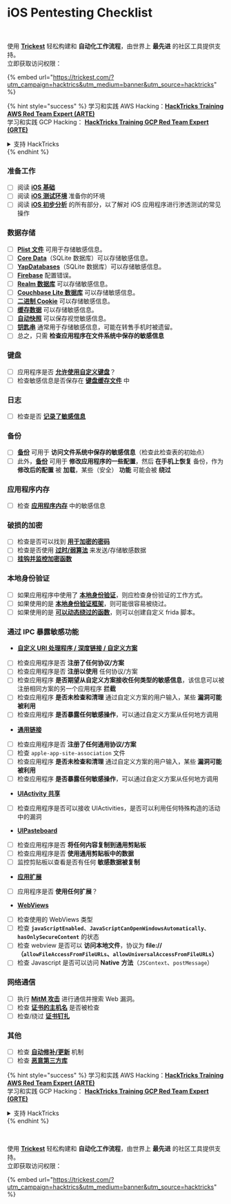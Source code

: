 # iOS Pentesting Checklist

<figure><img src="../.gitbook/assets/image (48).png" alt=""><figcaption></figcaption></figure>

\
使用 [**Trickest**](https://trickest.com/?utm\_campaign=hacktrics\&utm\_medium=banner\&utm\_source=hacktricks) 轻松构建和 **自动化工作流程**，由世界上 **最先进** 的社区工具提供支持。\
立即获取访问权限：

{% embed url="https://trickest.com/?utm_campaign=hacktrics&utm_medium=banner&utm_source=hacktricks" %}

{% hint style="success" %}
学习和实践 AWS Hacking：<img src="/.gitbook/assets/arte.png" alt="" data-size="line">[**HackTricks Training AWS Red Team Expert (ARTE)**](https://training.hacktricks.xyz/courses/arte)<img src="/.gitbook/assets/arte.png" alt="" data-size="line">\
学习和实践 GCP Hacking： <img src="/.gitbook/assets/grte.png" alt="" data-size="line">[**HackTricks Training GCP Red Team Expert (GRTE)**<img src="/.gitbook/assets/grte.png" alt="" data-size="line">](https://training.hacktricks.xyz/courses/grte)

<details>

<summary>支持 HackTricks</summary>

* 查看 [**订阅计划**](https://github.com/sponsors/carlospolop)!
* **加入** 💬 [**Discord 群组**](https://discord.gg/hRep4RUj7f) 或 [**Telegram 群组**](https://t.me/peass) 或 **关注** 我们的 **Twitter** 🐦 [**@hacktricks\_live**](https://twitter.com/hacktricks\_live)**.**
* **通过向** [**HackTricks**](https://github.com/carlospolop/hacktricks) 和 [**HackTricks Cloud**](https://github.com/carlospolop/hacktricks-cloud) GitHub 仓库提交 PR 来分享黑客技巧。

</details>
{% endhint %}

### 准备工作

* [ ] 阅读 [**iOS 基础**](ios-pentesting/ios-basics.md)
* [ ] 阅读 [**iOS 测试环境**](ios-pentesting/ios-testing-environment.md) 准备你的环境
* [ ] 阅读 [**iOS 初步分析**](ios-pentesting/#initial-analysis) 的所有部分，以了解对 iOS 应用程序进行渗透测试的常见操作

### 数据存储

* [ ] [**Plist 文件**](ios-pentesting/#plist) 可用于存储敏感信息。
* [ ] [**Core Data**](ios-pentesting/#core-data)（SQLite 数据库）可以存储敏感信息。
* [ ] [**YapDatabases**](ios-pentesting/#yapdatabase)（SQLite 数据库）可以存储敏感信息。
* [ ] [**Firebase**](ios-pentesting/#firebase-real-time-databases) 配置错误。
* [ ] [**Realm 数据库**](ios-pentesting/#realm-databases) 可以存储敏感信息。
* [ ] [**Couchbase Lite 数据库**](ios-pentesting/#couchbase-lite-databases) 可以存储敏感信息。
* [ ] [**二进制 Cookie**](ios-pentesting/#cookies) 可以存储敏感信息。
* [ ] [**缓存数据**](ios-pentesting/#cache) 可以存储敏感信息。
* [ ] [**自动快照**](ios-pentesting/#snapshots) 可以保存视觉敏感信息。
* [ ] [**钥匙串**](ios-pentesting/#keychain) 通常用于存储敏感信息，可能在转售手机时被遗留。
* [ ] 总之，只需 **检查应用程序在文件系统中保存的敏感信息**

### 键盘

* [ ] 应用程序是否 [**允许使用自定义键盘**](ios-pentesting/#custom-keyboards-keyboard-cache)？
* [ ] 检查敏感信息是否保存在 [**键盘缓存文件**](ios-pentesting/#custom-keyboards-keyboard-cache) 中

### **日志**

* [ ] 检查是否 [**记录了敏感信息**](ios-pentesting/#logs)

### 备份

* [ ] [**备份**](ios-pentesting/#backups) 可用于 **访问文件系统中保存的敏感信息**（检查此检查表的初始点）
* [ ] 此外，[**备份**](ios-pentesting/#backups) 可用于 **修改应用程序的一些配置**，然后 **在手机上恢复** 备份，作为 **修改后的配置** 被 **加载**，某些（安全） **功能** 可能会被 **绕过**

### **应用程序内存**

* [ ] 检查 [**应用程序内存**](ios-pentesting/#testing-memory-for-sensitive-data) 中的敏感信息

### **破损的加密**

* [ ] 检查是否可以找到 [**用于加密的密码**](ios-pentesting/#broken-cryptography)
* [ ] 检查是否使用 [**过时/弱算法**](ios-pentesting/#broken-cryptography) 来发送/存储敏感数据
* [ ] [**挂钩并监控加密函数**](ios-pentesting/#broken-cryptography)

### **本地身份验证**

* [ ] 如果应用程序中使用了 [**本地身份验证**](ios-pentesting/#local-authentication)，则应检查身份验证的工作方式。
* [ ] 如果使用的是 [**本地身份验证框架**](ios-pentesting/#local-authentication-framework)，则可能很容易被绕过。
* [ ] 如果使用的是 [**可以动态绕过的函数**](ios-pentesting/#local-authentication-using-keychain)，则可以创建自定义 frida 脚本。

### 通过 IPC 暴露敏感功能

* [**自定义 URI 处理程序 / 深度链接 / 自定义方案**](ios-pentesting/#custom-uri-handlers-deeplinks-custom-schemes)
* [ ] 检查应用程序是否 **注册了任何协议/方案**
* [ ] 检查应用程序是否 **注册以使用** 任何协议/方案
* [ ] 检查应用程序 **是否期望从自定义方案接收任何类型的敏感信息**，该信息可以被注册相同方案的另一个应用程序 **拦截**
* [ ] 检查应用程序 **是否未检查和清理** 通过自定义方案的用户输入，某些 **漏洞可能被利用**
* [ ] 检查应用程序 **是否暴露任何敏感操作**，可以通过自定义方案从任何地方调用
* [**通用链接**](ios-pentesting/#universal-links)
* [ ] 检查应用程序是否 **注册了任何通用协议/方案**
* [ ] 检查 `apple-app-site-association` 文件
* [ ] 检查应用程序 **是否未检查和清理** 通过自定义方案的用户输入，某些 **漏洞可能被利用**
* [ ] 检查应用程序 **是否暴露任何敏感操作**，可以通过自定义方案从任何地方调用
* [**UIActivity 共享**](ios-pentesting/ios-uiactivity-sharing.md)
* [ ] 检查应用程序是否可以接收 UIActivities，是否可以利用任何特殊构造的活动中的漏洞
* [**UIPasteboard**](ios-pentesting/ios-uipasteboard.md)
* [ ] 检查应用程序是否 **将任何内容复制到通用剪贴板**
* [ ] 检查应用程序是否 **使用通用剪贴板中的数据**
* [ ] 监控剪贴板以查看是否有任何 **敏感数据被复制**
* [**应用扩展**](ios-pentesting/ios-app-extensions.md)
* [ ] 应用程序是否 **使用任何扩展**？
* [**WebViews**](ios-pentesting/ios-webviews.md)
* [ ] 检查使用的 WebViews 类型
* [ ] 检查 **`javaScriptEnabled`**、**`JavaScriptCanOpenWindowsAutomatically`**、**`hasOnlySecureContent`** 的状态
* [ ] 检查 webview 是否可以 **访问本地文件**，协议为 **file://** **（`allowFileAccessFromFileURLs`、`allowUniversalAccessFromFileURLs`）**
* [ ] 检查 Javascript 是否可以访问 **Native** **方法**（`JSContext`、`postMessage`）

### 网络通信

* [ ] 执行 [**MitM 攻击**](ios-pentesting/#network-communication) 进行通信并搜索 Web 漏洞。
* [ ] 检查 [**证书的主机名**](ios-pentesting/#hostname-check) 是否被检查
* [ ] 检查/绕过 [**证书钉扎**](ios-pentesting/#certificate-pinning)

### **其他**

* [ ] 检查 [**自动修补/更新**](ios-pentesting/#hot-patching-enforced-updateing) 机制
* [ ] 检查 [**恶意第三方库**](ios-pentesting/#third-parties)

{% hint style="success" %}
学习和实践 AWS Hacking：<img src="/.gitbook/assets/arte.png" alt="" data-size="line">[**HackTricks Training AWS Red Team Expert (ARTE)**](https://training.hacktricks.xyz/courses/arte)<img src="/.gitbook/assets/arte.png" alt="" data-size="line">\
学习和实践 GCP Hacking： <img src="/.gitbook/assets/grte.png" alt="" data-size="line">[**HackTricks Training GCP Red Team Expert (GRTE)**<img src="/.gitbook/assets/grte.png" alt="" data-size="line">](https://training.hacktricks.xyz/courses/grte)

<details>

<summary>支持 HackTricks</summary>

* 查看 [**订阅计划**](https://github.com/sponsors/carlospolop)!
* **加入** 💬 [**Discord 群组**](https://discord.gg/hRep4RUj7f) 或 [**Telegram 群组**](https://t.me/peass) 或 **关注** 我们的 **Twitter** 🐦 [**@hacktricks\_live**](https://twitter.com/hacktricks\_live)**.**
* **通过向** [**HackTricks**](https://github.com/carlospolop/hacktricks) 和 [**HackTricks Cloud**](https://github.com/carlospolop/hacktricks-cloud) GitHub 仓库提交 PR 来分享黑客技巧。

</details>
{% endhint %}

<figure><img src="../.gitbook/assets/image (48).png" alt=""><figcaption></figcaption></figure>

\
使用 [**Trickest**](https://trickest.com/?utm\_campaign=hacktrics\&utm\_medium=banner\&utm\_source=hacktricks) 轻松构建和 **自动化工作流程**，由世界上 **最先进** 的社区工具提供支持。\
立即获取访问权限：

{% embed url="https://trickest.com/?utm_campaign=hacktrics&utm_medium=banner&utm_source=hacktricks" %}
